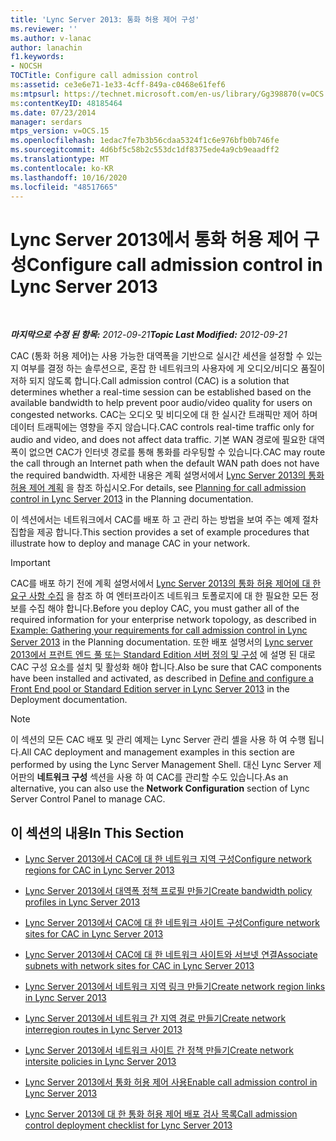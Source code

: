 ```yaml
---
title: 'Lync Server 2013: 통화 허용 제어 구성'
ms.reviewer: ''
ms.author: v-lanac
author: lanachin
f1.keywords:
- NOCSH
TOCTitle: Configure call admission control
ms:assetid: ce3e6e71-1e33-4cff-849a-c0468e61fef6
ms:mtpsurl: https://technet.microsoft.com/en-us/library/Gg398870(v=OCS.15)
ms:contentKeyID: 48185464
ms.date: 07/23/2014
manager: serdars
mtps_version: v=OCS.15
ms.openlocfilehash: 1edac7fe7b3b56cdaa5324f1c6e976bfb0b746fe
ms.sourcegitcommit: 4d6bf5c58b2c553dc1df8375ede4a9cb9eaadff2
ms.translationtype: MT
ms.contentlocale: ko-KR
ms.lasthandoff: 10/16/2020
ms.locfileid: "48517665"
---
```

# <a name="configure-call-admission-control-in-lync-server-2013"></a><span data-ttu-id="5282f-102">Lync Server 2013에서 통화 허용 제어 구성</span><span class="sxs-lookup"><span data-stu-id="5282f-102">Configure call admission control in Lync Server 2013</span></span>

<div data-xmlns="http://www.w3.org/1999/xhtml">

<div class="topic" data-xmlns="http://www.w3.org/1999/xhtml" data-msxsl="urn:schemas-microsoft-com:xslt" data-cs="https://msdn.microsoft.com/">

<div data-asp="https://msdn2.microsoft.com/asp">



</div>

<div id="mainSection">

<div id="mainBody">

<span> </span>

<span data-ttu-id="5282f-103">_**마지막으로 수정 된 항목:** 2012-09-21_</span><span class="sxs-lookup"><span data-stu-id="5282f-103">_**Topic Last Modified:** 2012-09-21_</span></span>

<span data-ttu-id="5282f-104">CAC (통화 허용 제어)는 사용 가능한 대역폭을 기반으로 실시간 세션을 설정할 수 있는지 여부를 결정 하는 솔루션으로, 혼잡 한 네트워크의 사용자에 게 오디오/비디오 품질이 저하 되지 않도록 합니다.</span><span class="sxs-lookup"><span data-stu-id="5282f-104">Call admission control (CAC) is a solution that determines whether a real-time session can be established based on the available bandwidth to help prevent poor audio/video quality for users on congested networks.</span></span> <span data-ttu-id="5282f-105">CAC는 오디오 및 비디오에 대 한 실시간 트래픽만 제어 하며 데이터 트래픽에는 영향을 주지 않습니다.</span><span class="sxs-lookup"><span data-stu-id="5282f-105">CAC controls real-time traffic only for audio and video, and does not affect data traffic.</span></span> <span data-ttu-id="5282f-106">기본 WAN 경로에 필요한 대역폭이 없으면 CAC가 인터넷 경로를 통해 통화를 라우팅할 수 있습니다.</span><span class="sxs-lookup"><span data-stu-id="5282f-106">CAC may route the call through an Internet path when the default WAN path does not have the required bandwidth.</span></span> <span data-ttu-id="5282f-107">자세한 내용은 계획 설명서에서 [Lync Server 2013의 통화 허용 제어 계획](lync-server-2013-planning-for-call-admission-control.md) 을 참조 하십시오.</span><span class="sxs-lookup"><span data-stu-id="5282f-107">For details, see [Planning for call admission control in Lync Server 2013](lync-server-2013-planning-for-call-admission-control.md) in the Planning documentation.</span></span>

<span data-ttu-id="5282f-108">이 섹션에서는 네트워크에서 CAC를 배포 하 고 관리 하는 방법을 보여 주는 예제 절차 집합을 제공 합니다.</span><span class="sxs-lookup"><span data-stu-id="5282f-108">This section provides a set of example procedures that illustrate how to deploy and manage CAC in your network.</span></span>

<div>


> [!IMPORTANT]  
> <span data-ttu-id="5282f-109">CAC를 배포 하기 전에 계획 설명서에서 <A href="lync-server-2013-example-of-gathering-your-requirements-for-call-admission-control.md">Lync Server 2013의 통화 허용 제어에 대 한 요구 사항 수집</A> 을 참조 하 여 엔터프라이즈 네트워크 토폴로지에 대 한 필요한 모든 정보를 수집 해야 합니다.</span><span class="sxs-lookup"><span data-stu-id="5282f-109">Before you deploy CAC, you must gather all of the required information for your enterprise network topology, as described in <A href="lync-server-2013-example-of-gathering-your-requirements-for-call-admission-control.md">Example: Gathering your requirements for call admission control in Lync Server 2013</A> in the Planning documentation.</span></span> <span data-ttu-id="5282f-110">또한 배포 설명서의 <A href="lync-server-2013-define-and-configure-a-front-end-pool-or-standard-edition-server.md">Lync server 2013에서 프런트 엔드 풀 또는 Standard Edition 서버 정의 및 구성</A> 에 설명 된 대로 CAC 구성 요소를 설치 및 활성화 해야 합니다.</span><span class="sxs-lookup"><span data-stu-id="5282f-110">Also be sure that CAC components have been installed and activated, as described in <A href="lync-server-2013-define-and-configure-a-front-end-pool-or-standard-edition-server.md">Define and configure a Front End pool or Standard Edition server in Lync Server 2013</A> in the Deployment documentation.</span></span>



</div>

<div>


> [!NOTE]  
> <span data-ttu-id="5282f-111">이 섹션의 모든 CAC 배포 및 관리 예제는 Lync Server 관리 셸을 사용 하 여 수행 됩니다.</span><span class="sxs-lookup"><span data-stu-id="5282f-111">All CAC deployment and management examples in this section are performed by using the Lync Server Management Shell.</span></span> <span data-ttu-id="5282f-112">대신 Lync Server 제어판의 <STRONG>네트워크 구성</STRONG> 섹션을 사용 하 여 CAC를 관리할 수도 있습니다.</span><span class="sxs-lookup"><span data-stu-id="5282f-112">As an alternative, you can also use the <STRONG>Network Configuration</STRONG> section of Lync Server Control Panel to manage CAC.</span></span>



</div>

<div>

## <a name="in-this-section"></a><span data-ttu-id="5282f-113">이 섹션의 내용</span><span class="sxs-lookup"><span data-stu-id="5282f-113">In This Section</span></span>

  - [<span data-ttu-id="5282f-114">Lync Server 2013에서 CAC에 대 한 네트워크 지역 구성</span><span class="sxs-lookup"><span data-stu-id="5282f-114">Configure network regions for CAC in Lync Server 2013</span></span>](lync-server-2013-configure-network-regions-for-cac.md)

  - [<span data-ttu-id="5282f-115">Lync Server 2013에서 대역폭 정책 프로필 만들기</span><span class="sxs-lookup"><span data-stu-id="5282f-115">Create bandwidth policy profiles in Lync Server 2013</span></span>](lync-server-2013-create-bandwidth-policy-profiles.md)

  - [<span data-ttu-id="5282f-116">Lync Server 2013에서 CAC에 대 한 네트워크 사이트 구성</span><span class="sxs-lookup"><span data-stu-id="5282f-116">Configure network sites for CAC in Lync Server 2013</span></span>](lync-server-2013-configure-network-sites-for-cac.md)

  - [<span data-ttu-id="5282f-117">Lync Server 2013에서 CAC에 대 한 네트워크 사이트와 서브넷 연결</span><span class="sxs-lookup"><span data-stu-id="5282f-117">Associate subnets with network sites for CAC in Lync Server 2013</span></span>](lync-server-2013-associate-subnets-with-network-sites-for-cac.md)

  - [<span data-ttu-id="5282f-118">Lync Server 2013에서 네트워크 지역 링크 만들기</span><span class="sxs-lookup"><span data-stu-id="5282f-118">Create network region links in Lync Server 2013</span></span>](lync-server-2013-create-network-region-links.md)

  - [<span data-ttu-id="5282f-119">Lync Server 2013에서 네트워크 간 지역 경로 만들기</span><span class="sxs-lookup"><span data-stu-id="5282f-119">Create network interregion routes in Lync Server 2013</span></span>](lync-server-2013;-create-network-interregion-routes.md)

  - [<span data-ttu-id="5282f-120">Lync Server 2013에서 네트워크 사이트 간 정책 만들기</span><span class="sxs-lookup"><span data-stu-id="5282f-120">Create network intersite policies in Lync Server 2013</span></span>](lync-server-2013-create-network-intersite-policies.md)

  - [<span data-ttu-id="5282f-121">Lync Server 2013에서 통화 허용 제어 사용</span><span class="sxs-lookup"><span data-stu-id="5282f-121">Enable call admission control in Lync Server 2013</span></span>](lync-server-2013-enable-call-admission-control.md)

  - [<span data-ttu-id="5282f-122">Lync Server 2013에 대 한 통화 허용 제어 배포 검사 목록</span><span class="sxs-lookup"><span data-stu-id="5282f-122">Call admission control deployment checklist for Lync Server 2013</span></span>](lync-server-2013-call-admission-control-deployment-checklist.md)

</div>

</div>

<span> </span>

</div>

</div>

</div>

